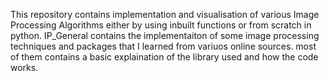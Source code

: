 This repository contains implementation and visualisation of various Image Processing Algorithms either by using inbuilt functions or from scratch in python. 
IP_General contains the implementaiton of some image processing techniques and packages that I learned from variuos online sources. most of them contains a basic explaination of the library used and how the code works.
